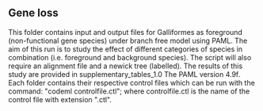 ## Gene loss
This folder contains input and output files for Galliformes as foreground (non-functional gene species) under branch free model using PAML.
The aim of this run is to study the effect of different categories of species in combination (i.e. foreground and background species).
The script will also require an alignment file and a newick tree (labelled).
The results of this study are provided in supplementary_tables_1.0
The PAML version 4.9f.
Each folder contains their respective control files which can be run with the command: "codeml controlfile.ctl"; where controlfile.ctl is the name of the control file with extension ".ctl".
